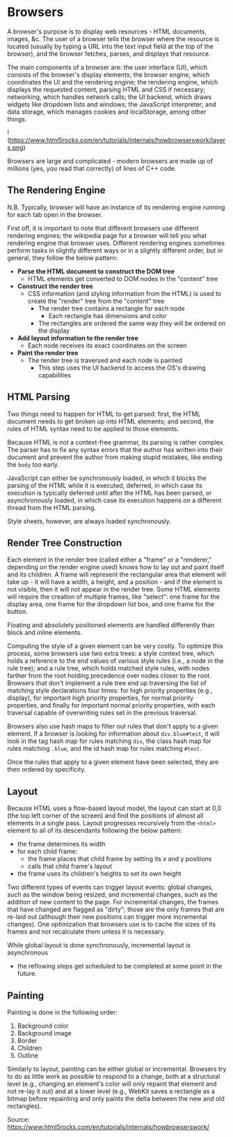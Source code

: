 # Browsers

A browser's purpose is to display web resources - HTML documents, images, &c.
The user of a browser tells the browser where the resource is located (usually
by typing a URL into the text input field at the top of the browser), and the browser fetches, parses, and displays that resource.

The main components of a browser are: the user interface (UI), which consists
of the browser's display elements; the browser engine, which coordinates the UI
and the rendering engine; the rendering engine, which displays the requested
content, parsing HTML and CSS if necessary; networking, which handles network
calls; the UI backend, which draws widgets like dropdown lists and windows; the
JavaScript interpreter; and data storage, which manages cookies and
localStorage, among other things. 

!(https://www.html5rocks.com/en/tutorials/internals/howbrowserswork/layers.png)

Browsers are large and complicated - modern browsers are made up of millions
(yes, you read that correctly) of lines of C++ code.

## The Rendering Engine

N.B. Typically, browser will have an instance of its rendering engine running
for each tab open in the browser.

First off, it is important to note that different browsers use different
rendering engines; the wikipedia page for a browser will tell you what
rendering engine that browser uses. Different rendering engines sometimes
perform tasks in slightly different ways or in a slightly different order, but
in general, they follow the below pattern:

+ **Parse the HTML document to construct the DOM tree**
  + HTML elements get converted to DOM nodes in the "content" tree
+ **Construct the render tree**
  + CSS information (and styling information from the HTML) is used to create
  the "render" tree from the "content" tree
    + The render tree contains a rectangle for each node
      + Each rectangle has dimensions and color
    + The rectangles are ordered the same way they will be ordered on the
    display
+ **Add layout information to the render tree**
  + Each node receives its exact coordinates on the screen
+ **Paint the render tree**
  + The render tree is traversed and each node is painted
    + This step uses the UI backend to access the OS's drawing capabilities

## HTML Parsing

Two things need to happen for HTML to get parsed: first, the HTML document
needs to get broken up into HTML elements; and second, the rules of HTML syntax
need to be applied to those elements.

Because HTML is not a context-free grammar, its parsing is rather complex. The
parser has to fix any syntax errors that the author has written into their
document and prevent the author from making stupid mistakes, like ending the
`body` too early.

JavaScript can either be synchronously loaded, in which it blocks the parsing
of the HTML while it is executed, deferred, in which case its execution is
typically deferred until after the HTML has been parsed, or asynchronously
loaded, in which case its execution happens on a different thread from the HTML
parsing.

Style sheets, however, are always loaded synchronously.

## Render Tree Construction

Each element in the render tree (called either a "frame" or a "renderer,"
depending on the render engine used) knows how to lay out and paint itself and
its children. A frame will represent the rectangular area that element will
take up - it will have a width, a height, and a position - and if the element
is not visible, then it will not appear in the render tree. Some HTML elements
will require the creation of multiple frames, like "select": one frame for the
display area, one frame for the dropdown list box, and one frame for the
button.

Floating and absolutely positioned elements are handled differently than block
and inline elements.

Computing the style of a given element can be very costly. To optimize this
process, some browsers use two extra trees: a style context tree, which holds a
reference to the end values of various style rules (i.e., a node in the rule
tree); and a rule tree, which holds matched style rules, with nodes farther
from the root holding precedence over nodes closer to the root. Browsers that
don't implement a rule tree end up traversing the list of matching style
declarations four times: for high priority properties (e.g., display), for
important high priority properties, for normal priority properties, and finally
for important normal priority properties, with each traversal capable of
overwriting rules set in the previous traversal.

Browsers also use hash maps to filter out rules that don't apply to a given
element. If a browser is looking for information about `div.blue#test`, it will
look in the tag hash map for rules matching `div`, the class hash map for rules
matching `.blue`, and the id hash map for rules matching `#test`.

Once the rules that apply to a given element have been selected, they are then
ordered by specificity.

## Layout

Because HTML uses a flow-based layout model, the layout can start at 0,0 (the
top left corner of the screen) and find the positions of almost all elements in
a single pass. Layout progresses recursively from the `<html>` element to all
of its descendants following the below pattern:

+ the frame determines its width
+ for each child frame:
  + the frame places that child frame by setting its x and y positions
  + calls that child frame's layout
+ the frame uses its children's heights to set its own height

Two different types of events can trigger layout events: global changes, such
as the window being resized; and incremental changes, such as the addition of
new content to the page. For incremental changes, the frames that have changed
are flagged as "dirty"; those are the only frames that are re-laid out (although
their new positions can trigger more incremental changes). One optimization
that browsers use is to cache the sizes of its frames and not recalculate them
unless it is necessary.

While global layout is done synchronously, incremental layout is asynchronous
- the reflowing steps get scheduled to be completed at some point in the
future.

## Painting

Painting is done in the following order:

1. Background color
1. Background image
1. Border
1. Children
1. Outline

Similarly to layout, painting can be either global or incremental. Browsers try
to do as little work as possible to respond to a change, both at a structural
level (e.g., changing an element's color will only repaint that element and not
re-lay it out) and at a lower level (e.g., WebKit saves a rectangle as a bitmap
before repainting and only paints the delta between the new and old
rectangles).

Source: https://www.html5rocks.com/en/tutorials/internals/howbrowserswork/